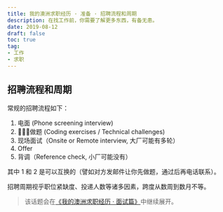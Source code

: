 ```yaml
---
title: 我的澳洲求职经历 · 准备 · 招聘流程和周期
description: 在找工作前，你需要了解更多东西，有备无患。
date: 2019-08-12
draft: false
toc: true
tag:
- 工作
- 求职
---
```


## 招聘流程和周期

常规的招聘流程如下：

1. 电面 (Phone screening interview)
2. 做题 (Coding exercises / Technical challenges)
3. 现场面试（Onsite or Remote interview, 大厂可能有多轮）
4. Offer
5. 背调（Reference check, 小厂可能没有）

其中 1 和 2 是可以互换的（譬如对方发邮件让你先做题，通过后再电话联系）。

招聘周期视乎职位紧缺度、投递人数等诸多因素，跨度从数周到数月不等。

> 该话题会在[《我的澳洲求职经历 · 面试篇》](../3-interviews/index.md)中继续展开。
